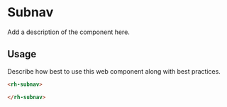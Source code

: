 # Subnav
Add a description of the component here.

## Usage
Describe how best to use this web component along with best practices.

```html
<rh-subnav>

</rh-subnav>
```
